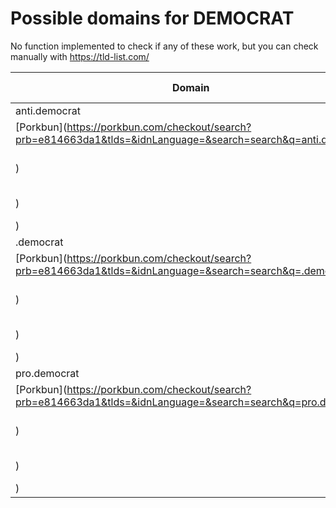 # Possible domains for DEMOCRAT

No function implemented to check if any of these work, but you can check manually with https://tld-list.com/

| Domain | Porkbun | NameCheap | Google Domains |
|---|---|---|---|
| anti.democrat | [Porkbun](https://porkbun.com/checkout/search?prb=e814663da1&tlds=&idnLanguage=&search=search&q=anti.democrat) | [Namecheap](https://www.namecheap.com/domains/registration/results/?domain=anti.democrat) | [Google](https://domains.google.com/registrar/search?searchTerm=anti.democrat) |
| .democrat | [Porkbun](https://porkbun.com/checkout/search?prb=e814663da1&tlds=&idnLanguage=&search=search&q=.democrat) | [Namecheap](https://www.namecheap.com/domains/registration/results/?domain=.democrat) | [Google](https://domains.google.com/registrar/search?searchTerm=.democrat) |
| pro.democrat | [Porkbun](https://porkbun.com/checkout/search?prb=e814663da1&tlds=&idnLanguage=&search=search&q=pro.democrat) | [Namecheap](https://www.namecheap.com/domains/registration/results/?domain=pro.democrat) | [Google](https://domains.google.com/registrar/search?searchTerm=pro.democrat) |
